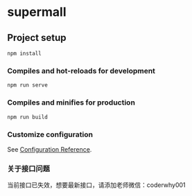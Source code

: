 # supermall

## Project setup
```
npm install
```

### Compiles and hot-reloads for development
```
npm run serve
```

### Compiles and minifies for production
```
npm run build
```

### Customize configuration
See [Configuration Reference](https://cli.vuejs.org/config/).


### 关于接口问题
当前接口已失效，想要最新接口，请添加老师微信：coderwhy001